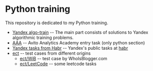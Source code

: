 # Python training

This repository is dedicated to my Python training. 
- [Yandex algo-train](Yandex%20algo-train) -- The main part consists of solutions to Yandex algorithmic training problems.
- [AAA](AAA) -- Avito Analytics Academy entry task (only python section)
- [Yandex tasks from Habr](Yandex%20tasks%20from%20Habr) -- Yandex's public tasks at [habr](https://habr.com/ru/companies/yandex/articles/488682/)  
- [ect](ect) -- test cases from different origins
  - [ect/WiB](ect/SQL_by_wib) -- test case by WhoIsBlogger.com
  - [ect/LeetCode](ect/LeetCode) -- some leetcode tasks